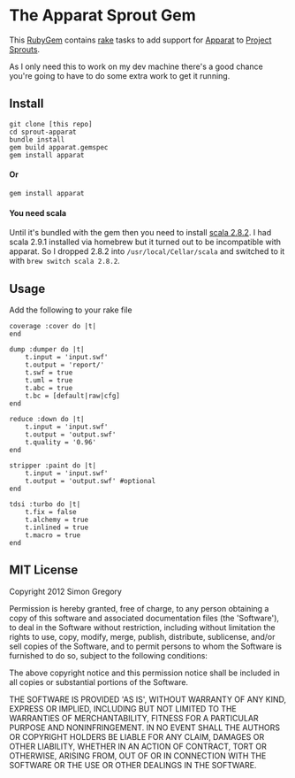 # The Apparat Sprout Gem

This [RubyGem](http://docs.rubygems.org/read/book/7) contains [rake](http://rake.rubyforge.org/) tasks to add support for [Apparat](https://github.com/joa/apparat#readme) to [Project Sprouts](http://projectsprouts.org).

As I only need this to work on my dev machine there's a good chance you're going to have to do some extra work to get it running.

## Install

    git clone [this repo]
    cd sprout-apparat
    bundle install
    gem build apparat.gemspec
    gem install apparat

#### Or

    gem install apparat

#### You need scala

Until it's bundled with the gem then you need to install [scala 2.8.2](http://www.scala-lang.org/downloads). I had scala 2.9.1 installed via homebrew but it turned out to be incompatible with apparat. So I dropped 2.8.2 into `/usr/local/Cellar/scala` and switched to it with `brew switch scala 2.8.2`.

## Usage

Add the following to your rake file

	coverage :cover do |t|
	end

    dump :dumper do |t|
		t.input = 'input.swf'
		t.output = 'report/'
		t.swf = true
		t.uml = true
		t.abc = true
		t.bc = [default|raw|cfg]
	end

	reduce :down do |t|
		t.input = 'input.swf'
		t.output = 'output.swf'
		t.quality = '0.96'
	end

	stripper :paint do |t|
		t.input = 'input.swf'
		t.output = 'output.swf' #optional
    end

	tdsi :turbo do |t|
		t.fix = false
		t.alchemy = true
		t.inlined = true
		t.macro = true
	end

## MIT License

Copyright 2012 Simon Gregory

Permission is hereby granted, free of charge, to any person obtaining
a copy of this software and associated documentation files (the
'Software'), to deal in the Software without restriction, including
without limitation the rights to use, copy, modify, merge, publish,
distribute, sublicense, and/or sell copies of the Software, and to
permit persons to whom the Software is furnished to do so, subject to
the following conditions:

The above copyright notice and this permission notice shall be
included in all copies or substantial portions of the Software.

THE SOFTWARE IS PROVIDED 'AS IS', WITHOUT WARRANTY OF ANY KIND,
EXPRESS OR IMPLIED, INCLUDING BUT NOT LIMITED TO THE WARRANTIES OF
MERCHANTABILITY, FITNESS FOR A PARTICULAR PURPOSE AND NONINFRINGEMENT.
IN NO EVENT SHALL THE AUTHORS OR COPYRIGHT HOLDERS BE LIABLE FOR ANY
CLAIM, DAMAGES OR OTHER LIABILITY, WHETHER IN AN ACTION OF CONTRACT,
TORT OR OTHERWISE, ARISING FROM, OUT OF OR IN CONNECTION WITH THE
SOFTWARE OR THE USE OR OTHER DEALINGS IN THE SOFTWARE.

